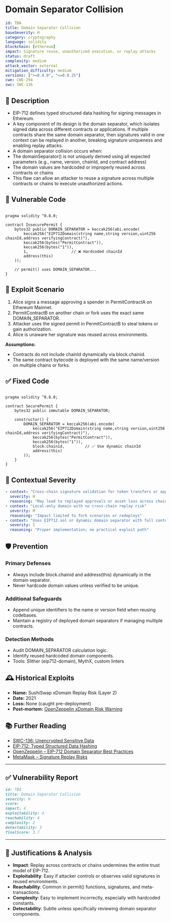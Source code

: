 # Domain Separator Collision 

```YAML
id: TBA
title: Domain Separator Collision 
baseSeverity: H
category: cryptography
language: solidity
blockchain: [ethereum]
impact: Signature reuse, unauthorized execution, or replay attacks
status: draft
complexity: medium
attack_vector: external
mitigation_difficulty: medium
versions: [">=0.4.0", "<=0.8.25"]
cwe: CWE-294
swc: SWC-136
```

## 📝 Description

- EIP-712 defines typed structured data hashing for signing messages in Ethereum. 
- A key component of its design is the domain separator, which isolates signed data across different contracts or applications. If multiple contracts share the same domain separator, then signatures valid in one context can be replayed in another, breaking signature uniqueness and enabling replay attacks.
- A domain separator collision occurs when:
- The domainSeparator() is not uniquely derived using all expected parameters (e.g., name, version, chainId, and contract address)
- The domain values are hardcoded or improperly reused across contracts or chains
- This flaw can allow an attacker to reuse a signature across multiple contracts or chains to execute unauthorized actions.

## 🚨 Vulnerable Code

```solidity

pragma solidity ^0.8.0;

contract InsecurePermit {
    bytes32 public DOMAIN_SEPARATOR = keccak256(abi.encode(
        keccak256("EIP712Domain(string name,string version,uint256 chainId,address verifyingContract)"),
        keccak256(bytes("PermitContract")),
        keccak256(bytes("1")),
        1,                   // ❌ Hardcoded chainId
        address(this)
    ));

    // permit() uses DOMAIN_SEPARATOR...
}
```

## 🧪 Exploit Scenario

1. Alice signs a message approving a spender in PermitContractA on Ethereum Mainnet.
2. PermitContractB on another chain or fork uses the exact same DOMAIN_SEPARATOR.
3. Attacker uses the signed permit in PermitContractB to steal tokens or gain authorization.
4. Alice is unaware her signature was reused across environments.

**Assumptions:**

- Contracts do not include chainId dynamically via block.chainid.
- The same contract bytecode is deployed with the same name/version on multiple chains or forks.

## ✅ Fixed Code

```solidity

pragma solidity ^0.8.0;

contract SecurePermit {
    bytes32 public immutable DOMAIN_SEPARATOR;

    constructor() {
        DOMAIN_SEPARATOR = keccak256(abi.encode(
            keccak256("EIP712Domain(string name,string version,uint256 chainId,address verifyingContract)"),
            keccak256(bytes("PermitContract")),
            keccak256(bytes("1")),
            block.chainid,         // ✅ Use dynamic chainId
            address(this)
        ));
    }
}
```

## 🧭 Contextual Severity

```yaml
- context: "Cross-chain signature validation for token transfers or approvals"
  severity: H
  reasoning: "May lead to replayed approvals or asset loss across chains"
- context: "Local-only domain with no cross-chain replay risk"
  severity: M
  reasoning: "Impact limited to fork scenarios or redeploys"
- context: "Uses EIP712.sol or dynamic domain separator with full context"
  severity: I
  reasoning: "Proper implementation; no practical exploit path"
```

## 🛡️ Prevention

### Primary Defenses

- Always include block.chainid and address(this) dynamically in the domain separator.
- Never hardcode domain values unless verified to be unique.

### Additional Safeguards

- Append unique identifiers to the name or version field when reusing codebases.
- Maintain a registry of deployed domain separators if managing multiple contracts.

### Detection Methods

- Audit DOMAIN_SEPARATOR calculation logic.
- Identify reused hardcoded domain components.
- Tools: Slither (eip712-domain), MythX, custom linters

## 🕰️ Historical Exploits

- **Name:** SushiSwap xDomain Replay Risk (Layer 2) 
- **Date:** 2021 
- **Loss:** None (caught pre-deployment) 
- **Post-mortem:** [OpenZeppelin xDomain Risk Warning](https://forum.openzeppelin.com/t/metatransactions-and-eip-712-replay-attacks-across-chains/5863)

  
## 📚 Further Reading

- [SWC-136: Unencrypted Sensitive Data](https://swcregistry.io/docs/SWC-136/) 
- [EIP-712: Typed Structured Data Hashing](https://eips.ethereum.org/EIPS/eip-712)
- [OpenZeppelin – EIP-712 Domain Separator Best Practices](https://docs.openzeppelin.com/contracts/4.x/api/utils#EIP712) 
- [MetaMask – Signature Replay Risks](https://docs.metamask.io/guide/signing-data.html#signtypeddata) 

---

## ✅ Vulnerability Report
```markdown
id: TBA
title: Domain Separator Collision 
severity: H
score:
impact: 4        
exploitability: 4 
reachability: 4  
complexity: 2    
detectability: 3  
finalScore: 3.7
```

---

## 📄 Justifications & Analysis

- **Impact**: Replay across contracts or chains undermines the entire trust model of EIP-712.
- **Exploitability**: Easy if attacker controls or observes valid signatures in reused environments.
- **Reachability**: Common in permit() functions, signatures, and meta-transactions.
- **Complexity**: Easy to implement incorrectly, especially with hardcoded constants.
- **Detectability**: Subtle unless specifically reviewing domain separator components.
